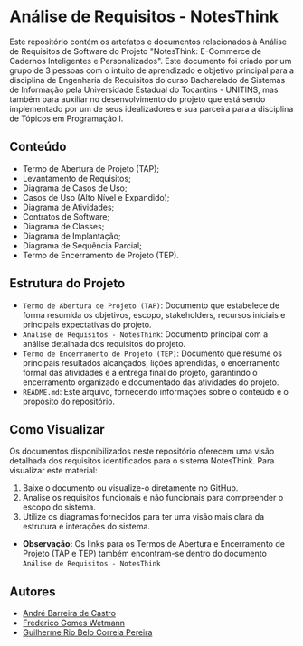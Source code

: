 # Análise de Requisitos - NotesThink

Este repositório contém os artefatos e documentos relacionados à Análise de Requisitos de Software do Projeto "NotesThink: E-Commerce de Cadernos Inteligentes e Personalizados". Este documento foi criado por um grupo de 3 pessoas com o intuito de aprendizado e objetivo principal para a disciplina de Engenharia de Requisitos do curso Bacharelado de Sistemas de Informação pela Universidade Estadual do Tocantins - UNITINS, mas também para auxiliar no desenvolvimento do projeto que está sendo implementado por um de seus idealizadores e sua parceira para a disciplina de Tópicos em Programação I.

## Conteúdo

- Termo de Abertura de Projeto (TAP);
- Levantamento de Requisitos;
- Diagrama de Casos de Uso;
- Casos de Uso (Alto Nível e Expandido);
- Diagrama de Atividades;
- Contratos de Software;
- Diagrama de Classes;
- Diagrama de Implantação;
- Diagrama de Sequência Parcial;
- Termo de Encerramento de Projeto (TEP).

## Estrutura do Projeto

- `Termo de Abertura de Projeto (TAP)`: Documento que estabelece de forma resumida os objetivos, escopo, stakeholders, recursos iniciais e principais expectativas do projeto.
- `Análise de Requisitos - NotesThink`: Documento principal com a análise detalhada dos requisitos do projeto.
- `Termo de Encerramento de Projeto (TEP)`:  Documento que resume os principais resultados alcançados, lições aprendidas, o encerramento formal das atividades e a entrega final do projeto, garantindo o encerramento organizado e documentado das atividades do projeto.
- `README.md`: Este arquivo, fornecendo informações sobre o conteúdo e o propósito do repositório.

## Como Visualizar

Os documentos disponibilizados neste repositório oferecem uma visão detalhada dos requisitos identificados para o sistema NotesThink. Para visualizar este material:

1. Baixe o documento ou visualize-o diretamente no GitHub.
2. Analise os requisitos funcionais e não funcionais para compreender o escopo do sistema.
3. Utilize os diagramas fornecidos para ter uma visão mais clara da estrutura e interações do sistema.

- **Observação:**  Os links para os Termos de Abertura e Encerramento de Projeto (TAP e TEP) também encontram-se dentro do documento `Análise de Requisitos - NotesThink`

## Autores

- [André Barreira de Castro](https://github.com/ghoul678)
- [Frederico Gomes Wetmann](https://github.com/10846-8)
- [Guilherme Rio Belo Correia Pereira](https://github.com/GuilhermeRioBel02)
